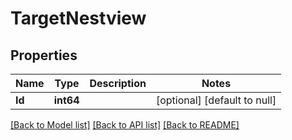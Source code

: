# TargetNestview

## Properties
Name | Type | Description | Notes
------------ | ------------- | ------------- | -------------
**Id** | **int64** |  | [optional] [default to null]

[[Back to Model list]](../README.md#documentation-for-models) [[Back to API list]](../README.md#documentation-for-api-endpoints) [[Back to README]](../README.md)


